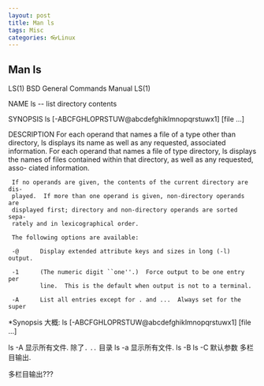 ```yaml
---
layout: post
title: Man ls
tags: Misc
categories: 👓Linux
---
```


## Man ls

LS(1)                     BSD General Commands Manual                    LS(1)

NAME
     ls -- list directory contents

SYNOPSIS
     ls [-ABCFGHLOPRSTUW@abcdefghiklmnopqrstuwx1] [file ...]

DESCRIPTION
     For each operand that names a file of a type other than directory, ls
     displays its name as well as any requested, associated information.  For
     each operand that names a file of type directory, ls displays the names
     of files contained within that directory, as well as any requested, asso-
     ciated information.

     If no operands are given, the contents of the current directory are dis-
     played.  If more than one operand is given, non-directory operands are
     displayed first; directory and non-directory operands are sorted sepa-
     rately and in lexicographical order.

     The following options are available:

     -@      Display extended attribute keys and sizes in long (-l) output.

     -1      (The numeric digit ``one''.)  Force output to be one entry per
             line.  This is the default when output is not to a terminal.

     -A      List all entries except for . and ...  Always set for the super

*Synopsis 大概:
ls [-ABCFGHLOPRSTUW@abcdefghiklmnopqrstuwx1] [file ...]

ls -A   显示所有文件.  除了`.` `..` 目录
ls -a   显示所有文件.
ls -B
ls -C 默认参数 多栏目输出. 


多栏目输出???
